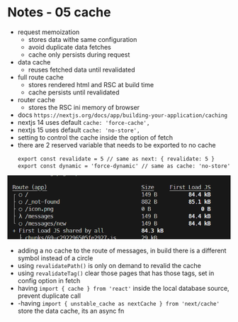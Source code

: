 # Notes - 05 cache

- request memoization
  - stores data withe same configuration
  - avoid duplicate data fetches
  - cache only persists during request
- data cache
  - reuses fetched data until revalidated
- full route cache
  - stores rendered html and RSC at build time
  - cache persists until revalidated
- router cache
  - stores the RSC ini memory of browser
- docs `https://nextjs.org/docs/app/building-your-application/caching`
- nextjs 14 uses default `cache: 'force-cache',`
- nextjs 15 uses default `cache: 'no-store',`
- setting to control the cache inside the option of fetch
- there are 2 reserved variable that needs to be exported to no cache
  ```
  export const revalidate = 5 // same as next: { revalidate: 5 }
  export const dynamic = 'force-dynamic' // same as cache: 'no-store'
  ```
![Build route](public/route.png)
- adding a no cache to the route of messages, in build there is a different symbol instead of a circle
- using `revalidatePath()` is only on demand to revalid the cache
- using `revalidateTag()` clear those pages that has those tags, set in config option in fetch
- having `import { cache } from 'react'` inside the local database source, prevent duplicate call
- -having `import { unstable_cache as nextCache } from 'next/cache'` store the data cache, its an async fn